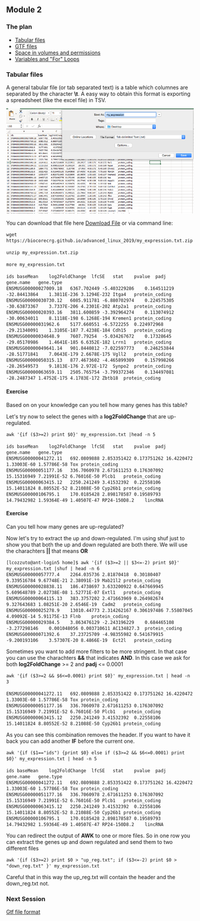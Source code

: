 <h2>Module 2</h2>

<h3>The plan</h3>

* [Tabular files](#module2_tab)
* [GTF files](https://biocorecrg.github.io/advanced_linux_2019/gtf_format)
* [Space in volumes and permissions](https://biocorecrg.github.io/advanced_linux_2019/space_perm)
* [Variables and "For" Loops](https://biocorecrg.github.io/advanced_linux_2019/var_for)

<a name="module2_tab"></a>
<h3>Tabular files</h3>

A general tabular file (or tab separated text) is a table which columnes are separated by the character **\t**. A easy way to obtain this format is exporting a spreadsheet (like the excel file) in TSV.

<img src="images/exporting_excel.png" width="800"/>

You can download that file here <a href="my_expression.txt.zip">Download File</a> or via command line:

```{bash}
wget https://biocorecrg.github.io/advanced_linux_2019/my_expression.txt.zip

unzip my_expression.txt.zip 

more my_expression.txt

ids	baseMean	log2FoldChange	lfcSE	stat	pvalue	padj	gene.name	gene.type
ENSMUSG00000027009.18	6367.702449	-5.403229286	0.164511219	-32.84413864	1.3811E-236	3.1294E-232	Itga4	protein_coding
ENSMUSG00000030730.12	6085.911781	-6.880702974	0.224575305	-30.63873367	3.7337E-206	4.2301E-202	Atp2a1	protein_coding
ENSMUSG00000020393.16	3811.600859	-3.392964274	0.113074912	-30.00634011	8.1118E-198	6.1268E-194	Kremen1	protein_coding
ENSMUSG00000031962.6	5177.660551	-6.5722255	0.224972968	-29.21340091	1.3105E-187	7.4238E-184	Cdh15	protein_coding
ENSMUSG00000034648.9	7607.79254	-5.034267672	0.17328645	-29.05170986	1.4641E-185	6.6352E-182	Lrrn1	protein_coding
ENSMUSG00000049641.14	901.8440812	-7.022597773	0.246253844	-28.51771841	7.0643E-179	2.6678E-175	Vgll2	protein_coding
ENSMUSG00000050315.13	877.4673602	-4.465899309	0.157998266	-28.26549573	9.1813E-176	2.972E-172	Synpo2	protein_coding
ENSMUSG00000063659.11	2505.765754	-3.799372346	0.134497081	-28.2487347	1.4752E-175	4.1783E-172	Zbtb18	protein_coding

```

<h4>Exercise</h4>
Based on on your knowledge can you tell how many genes has this table?

Let's try now to select the genes with a **log2FoldChange** that are up-regulated.

```{bash}
awk '{if ($3>=2) print $0}' my_expression.txt |head -n 5

ids	baseMean	log2FoldChange	lfcSE	stat	pvalue	padj	gene.name	gene.type
ENSMUSG00000041272.11	692.0809888	2.853351422	0.173751262	16.4220472	1.33003E-60	1.57786E-58	Tox	protein_coding
ENSMUSG00000051177.16	336.7060978	2.671611253	0.176307092	15.15316949	7.21991E-52	6.76016E-50	Plcb1	protein_coding
ENSMUSG00000063415.12	2250.241249	3.41532392	0.22558106	15.14011824	8.80552E-52	8.21088E-50	Cyp26b1	protein_coding
ENSMUSG00000106795.1	170.0185428	2.898178587	0.19589793	14.79432982	1.59364E-49	1.40507E-47	RP24-150D8.2	lincRNA
```

<h4>Exercise</h4>
Can you tell how many genes are up-regulated?

Now let's try to extract the up and down-regulated. I'm using shuf just to show you that both the up and down regulated are both there. We will use the charachters **||** that means **OR**

```{bash}
[lcozzuto@ant-login5 home]$ awk '{if ($3>=2 || $3<=-2) print $0}' my_expression.txt |shuf | head -n 6 
ENSMUSG00000057777.4	2264.035736	2.81870418	0.30180407	9.339516784	9.67748E-21	2.38091E-19	Mab21l2	protein_coding
ENSMUSG00000028838.11	186.4738697	3.633200922	0.647669945	5.609648789	2.02738E-08	1.52771E-07	Extl1	protein_coding
ENSMUSG00000064115.13	383.3757202	2.471663969	0.264982674	9.327643683	1.08251E-20	2.6546E-19	Cadm2	protein_coding
ENSMUSG00000025278.9	13010.44773	2.314262167	0.306197486	7.55807045	4.09092E-14	5.91175E-13	Flnb	protein_coding
ENSMUSG00000029384.5	3.863476129	-2.243196229	0.684465108	-3.277298146	0.001048056	0.003710611	AC134827.3	protein_coding
ENSMUSG00000071392.6	37.23725709	-4.98355982	0.541679915	-9.200193106	3.57307E-20	8.4866E-19	Ect2l	protein_coding
```

Sometimes you want to add more filters to be more stringent. In that case you can use the charachters **&&** that indicates **AND**. In this case we ask for both **log2FoldChange** >= 2 and **padj** <= 0.0001

```{bash}
awk '{if ($3>=2 && $6<=0.0001) print $0}' my_expression.txt | head -n 3

ENSMUSG00000041272.11	692.0809888	2.853351422	0.173751262	16.4220472	1.33003E-60	1.57786E-58	Tox	protein_coding
ENSMUSG00000051177.16	336.7060978	2.671611253	0.176307092	15.15316949	7.21991E-52	6.76016E-50	Plcb1	protein_coding
ENSMUSG00000063415.12	2250.241249	3.41532392	0.22558106	15.14011824	8.80552E-52	8.21088E-50	Cyp26b1	protein_coding
```

As you can see this combination removes the header. If you want to have it back you can add another **IF** before the current one.

```{bash}
awk '{if ($1=="ids") {print $0} else if ($3>=2 && $6<=0.0001) print $0}' my_expression.txt | head -n 5

ids	baseMean	log2FoldChange	lfcSE	stat	pvalue	padj	gene.name	gene.type
ENSMUSG00000041272.11	692.0809888	2.853351422	0.173751262	16.4220472	1.33003E-60	1.57786E-58	Tox	protein_coding
ENSMUSG00000051177.16	336.7060978	2.671611253	0.176307092	15.15316949	7.21991E-52	6.76016E-50	Plcb1	protein_coding
ENSMUSG00000063415.12	2250.241249	3.41532392	0.22558106	15.14011824	8.80552E-52	8.21088E-50	Cyp26b1	protein_coding
ENSMUSG00000106795.1	170.0185428	2.898178587	0.19589793	14.79432982	1.59364E-49	1.40507E-47	RP24-150D8.2	lincRNA
```

You can redirect the output of **AWK** to one or more files. So in one row you can extract the genes up and down regulated and send them to two different files

```{bash}
awk '{if ($3>=2) print $0 > "up_reg.txt"; if ($3<=-2) print $0 > "down_reg.txt" }' my_expression.txt
```

Careful that in this way the up_reg.txt will contain the header and the down_reg.txt not. 


<h3>Next Session</h3>

[Gtf file format](https://biocorecrg.github.io/advanced_linux_2019/gtf_format)


